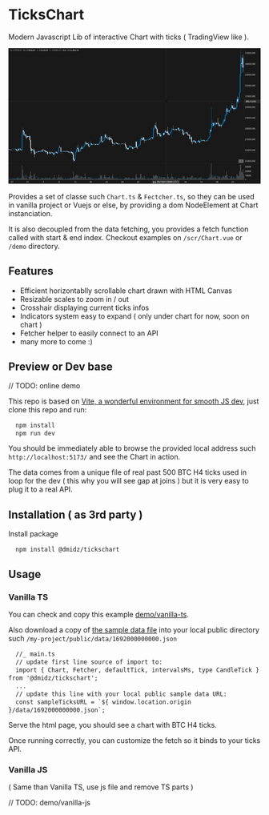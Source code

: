 # TicksChart

Modern Javascript Lib of interactive Chart with ticks ( TradingView like ).

![Chart preview!](/doc/img/chart-screenshot.png "Chart preview")

Provides a set of classe such `Chart.ts` & `Fectcher.ts`, so they can be used in vanilla project or Vuejs or else,
by providing a dom NodeElement at Chart instanciation.

It is also decoupled from the data fetching, you provides a fetch function called with
start & end index. Checkout examples on `/scr/Chart.vue` or `/demo` directory.

## Features
- Efficient horizontablly scrollable chart drawn with HTML Canvas
- Resizable scales to zoom in / out
- Crosshair displaying current ticks infos
- Indicators system easy to expand ( only under chart for now, soon on chart )
- Fetcher helper to easily connect to an API
- many more to come :)

## Preview or Dev base
// TODO: online demo

This repo is based on [Vite, a wonderful environment for smooth JS dev](https://vitejs.dev/), just clone
this repo and run:

      npm install
      npm run dev
 
You should be immediately able to browse the provided local address such `http://localhost:5173/` and see the Chart in action.

The data comes from a unique file of real past 500 BTC H4 ticks used in loop for the dev ( this why you will see 
 gap at joins ) but it is very easy to plug it to a real API.

## Installation ( as 3rd party )
Install package

      npm install @dmidz/tickschart

## Usage
### Vanilla TS
You can check and copy this example [demo/vanilla-ts](https://github.com/dmidz/tickschart/tree/develop/demo/vanilla-ts).

Also download a copy of [the sample data file](https://github.com/dmidz/tickschart/blob/develop/public/data/ticks_BTC_4h/1692000000000.json)
into your local public directory such `/my-project/public/data/1692000000000.json`

      //_ main.ts
      // update first line source of import to:
      import { Chart, Fetcher, defaultTick, intervalsMs, type CandleTick } from '@dmidz/tickschart';
      ...
      // update this line with your local public sample data URL:
      const sampleTicksURL = `${ window.location.origin }/data/1692000000000.json`;

Serve the html page, you should see a chart with BTC H4 ticks.

Once running correctly, you can customize the fetch so it binds to your ticks API.


### Vanilla JS
( Same than Vanilla TS, use js file and remove TS parts )

// TODO: demo/vanilla-js


